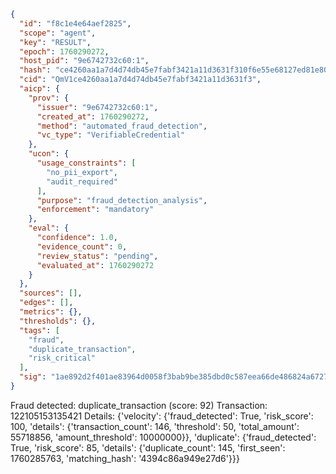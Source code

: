 ```json
{
  "id": "f8c1e4e64aef2825",
  "scope": "agent",
  "key": "RESULT",
  "epoch": 1760290272,
  "host_pid": "9e6742732c60:1",
  "hash": "ce4260aa1a7d4d74db45e7fabf3421a11d3631f310f6e55e68127ed81e80ca8d",
  "cid": "QmV1ce4260aa1a7d4d74db45e7fabf3421a11d3631f3",
  "aicp": {
    "prov": {
      "issuer": "9e6742732c60:1",
      "created_at": 1760290272,
      "method": "automated_fraud_detection",
      "vc_type": "VerifiableCredential"
    },
    "ucon": {
      "usage_constraints": [
        "no_pii_export",
        "audit_required"
      ],
      "purpose": "fraud_detection_analysis",
      "enforcement": "mandatory"
    },
    "eval": {
      "confidence": 1.0,
      "evidence_count": 0,
      "review_status": "pending",
      "evaluated_at": 1760290272
    }
  },
  "sources": [],
  "edges": [],
  "metrics": {},
  "thresholds": {},
  "tags": [
    "fraud",
    "duplicate_transaction",
    "risk_critical"
  ],
  "sig": "1ae892d2f401ae83964d0058f3bab9be385dbd0c587eea66de486824a6727a5d"
}
```

Fraud detected: duplicate_transaction (score: 92)
Transaction: 122105153135421
Details: {'velocity': {'fraud_detected': True, 'risk_score': 100, 'details': {'transaction_count': 146, 'threshold': 50, 'total_amount': 55718856, 'amount_threshold': 10000000}}, 'duplicate': {'fraud_detected': True, 'risk_score': 85, 'details': {'duplicate_count': 145, 'first_seen': 1760285763, 'matching_hash': '4394c86a949e27d6'}}}